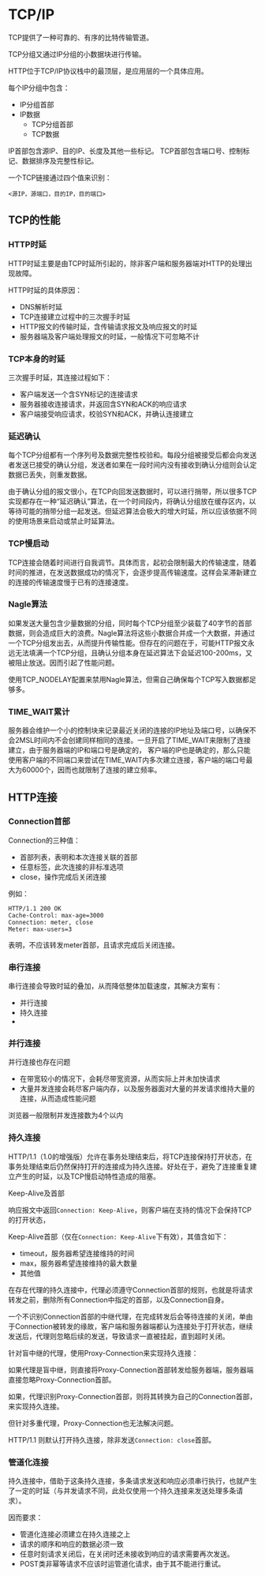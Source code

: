 # TCP/IP

TCP提供了一种可靠的、有序的比特传输管道。

TCP分组又通过IP分组的小数据块进行传输。

HTTP位于TCP/IP协议栈中的最顶层，是应用层的一个具体应用。

每个IP分组中包含：

* IP分组首部
* IP数据
    * TCP分组首部
    * TCP数据

IP首部包含源IP、目的IP、长度及其他一些标记。
TCP首部包含端口号、控制标记、数据排序及完整性标记。

一个TCP链接通过四个值来识别：

    <源IP，源端口，目的IP，目的端口>

## TCP的性能

### HTTP时延

HTTP时延主要是由TCP时延所引起的，除非客户端和服务器端对HTTP的处理出现故障。

HTTP时延的具体原因：

* DNS解析时延
* TCP连接建立过程中的三次握手时延
* HTTP报文的传输时延，含传输请求报文及响应报文的时延
* 服务器端及客户端处理报文的时延，一般情况下可忽略不计

### TCP本身的时延

三次握手时延，其连接过程如下：

* 客户端发送一个含SYN标记的连接请求
* 服务器接收连接请求，并返回含SYN和ACK的响应请求
* 客户端接受响应请求，校验SYN和ACK，并确认连接建立

### 延迟确认

每个TCP分组都有一个序列号及数据完整性校验和。每段分组被接受后都会向发送者发送已接受的确认分组，发送者如果在一段时间内没有接收到确认分组则会认定数据已丢失，则重发数据。

由于确认分组的报文很小，在TCP向回发送数据时，可以进行捎带，所以很多TCP实现都存在一种“延迟确认”算法，在一个时间段内，将确认分组放在缓存区内，以等待可能的捎带分组一起发送。但延迟算法会极大的增大时延，所以应该依据不同的使用场景来启动或禁止时延算法。

### TCP慢启动

TCP连接会随着时间进行自我调节。具体而言，起初会限制最大的传输速度，随着时间的推进，在发送数据成功的情况下，会逐步提高传输速度。这样会呆滞新建立的连接的传输速度慢于已有的连接速度。

### Nagle算法

如果发送大量包含少量数据的分组，同时每个TCP分组至少装载了40字节的首部数据，则会造成巨大的浪费。Nagle算法将这些小数据合并成一个大数据，并通过一个TCP分组发出去，从而提升传输性能。但存在的问题在于，可能HTTP报文永远无法填满一个TCP分组，且确认分组本身在延迟算法下会延迟100-200ms，又被阻止放送。因而引起了性能问题。

使用TCP_NODELAY配置来禁用Nagle算法，但需自己确保每个TCP写入数据都足够多。

### TIME_WAIT累计

服务器会维护一个小的控制块来记录最近关闭的连接的IP地址及端口号，以确保不会2MSL时间内不会创建同样相同的连接。一旦开启了TIME_WAIT来限制了连接建立，由于服务器端的IP和端口号是确定的， 客户端的IP也是确定的，那么只能使用客户端的不同端口来尝试在TIME_WAIT内多次建立连接，客户端的端口号最大为60000个，因而也就限制了连接的建立频率。

## HTTP连接

### Connection首部

Connection的三种值：

* 首部列表，表明和本次连接关联的首部
* 任意标签，此次连接的非标准选项
* close，操作完成后关闭连接

例如：

    HTTP/1.1 200 OK
    Cache-Control: max-age=3000
    Connection: meter, close
    Meter: max-users=3

表明，不应该转发meter首部，且请求完成后关闭连接。

### 串行连接

串行连接会导致时延的叠加，从而降低整体加载速度，其解决方案有：

* 并行连接
* 持久连接
* 

### 并行连接

并行连接也存在问题

* 在带宽较小的情况下，会耗尽带宽资源，从而实际上并未加快请求
* 大量并发连接会耗尽客户端内存，以及服务器面对大量的并发请求维持大量的连接，从而造成性能问题

浏览器一般限制并发连接数为4个以内

### 持久连接

HTTP/1.1（1.0的增强版）允许在事务处理结束后，将TCP连接保持打开状态，在事务处理结束后仍然保持打开的连接成为持久连接。好处在于，避免了连接重复建立产生的时延，以及TCP慢启动特性造成的阻塞。

Keep-Alive及首部

响应报文中返回`Connection: Keep-Alive`，则客户端在支持的情况下会保持TCP的打开状态，

Keep-Alive首部（仅在`Connection: Keep-Alive`下有效），其值含如下：

* timeout，服务器希望连接维持的时间
* max，服务器希望连接维持的最大数量
* 其他值

在存在代理的持久连接中，代理必须遵守Connection首部的规则，也就是将请求转发之前，删除所有Connection中指定的首部，以及Connection自身。

一个不识别Connection首部的中继代理，在完成转发后会等待连接的关闭，单由于Connection被转发的缘故，客户端和服务器端都认为连接处于打开状态，继续发送后，代理则忽略后续的发送，导致请求一直被挂起，直到超时关闭。

针对盲中继的代理，使用Proxy-Connection来实现持久连接：

如果代理是盲中继，则直接将Proxy-Connection首部转发给服务器端，服务器端直接忽略Proxy-Connection首部。

如果，代理识别Proxy-Connection首部，则将其转换为自己的Connection首部，来实现持久连接。

但针对多重代理，Proxy-Connection也无法解决问题。

HTTP/1.1 则默认打开持久连接，除非发送`Connection: close`首部。

### 管道化连接

持久连接中，借助于这条持久连接，多条请求发送和响应必须串行执行，也就产生了一定的时延（与并发请求不同，此处仅使用一个持久连接来发送处理多条请求）。

因而要求：

* 管道化连接必须建立在持久连接之上
* 请求的顺序和响应的数据必须一致
* 任意时刻请求关闭后，在关闭时还未接收到响应的请求需要再次发送。
* POST类非幂等请求不应该时运管道化请求，由于其不能进行重试。



